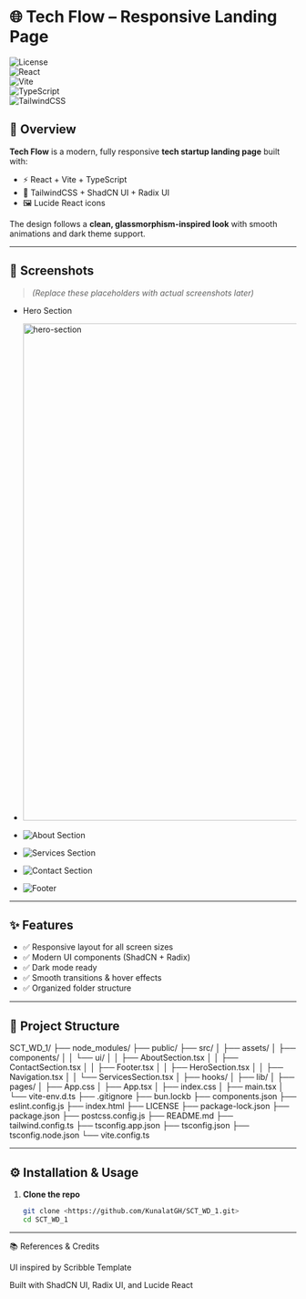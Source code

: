 
# 🌐 Tech Flow – Responsive Landing Page  

![License](https://img.shields.io/badge/license-MIT-blue)  
![React](https://img.shields.io/badge/React-18-61dafb?logo=react&logoColor=white)  
![Vite](https://img.shields.io/badge/Vite-4-646cff?logo=vite&logoColor=yellow)  
![TypeScript](https://img.shields.io/badge/TypeScript-5-3178c6?logo=typescript&logoColor=white)  
![TailwindCSS](https://img.shields.io/badge/TailwindCSS-3-38b2ac?logo=tailwind-css&logoColor=white)  

## 🚀 Overview  
**Tech Flow** is a modern, fully responsive **tech startup landing page** built with:  
- ⚡ React + Vite + TypeScript  
- 🎨 TailwindCSS + ShadCN UI + Radix UI  
- 🖼️ Lucide React icons  

The design follows a **clean, glassmorphism-inspired look** with smooth animations and dark theme support.  

---

## 📸 Screenshots  

> *(Replace these placeholders with actual screenshots later)*  

- Hero Section
- <img width="1900" height="872" alt="hero-section" src="https://github.com/user-attachments/assets/6fd5b7e7-f3fb-4d0b-800a-9082848ca508" />

- ![About Section](screenshots/about-section.png)  
- ![Services Section](screenshots/services-section.png)  
- ![Contact Section](screenshots/contact-section.png)  
- ![Footer](screenshots/footer.png)  

---

## ✨ Features  
- ✅ Responsive layout for all screen sizes  
- ✅ Modern UI components (ShadCN + Radix)  
- ✅ Dark mode ready  
- ✅ Smooth transitions & hover effects  
- ✅ Organized folder structure  

---

## 📂 Project Structure  
SCT_WD_1/
├── node_modules/
├── public/
├── src/
│ ├── assets/
│ ├── components/
│ │ └── ui/
│ │ ├── AboutSection.tsx
│ │ ├── ContactSection.tsx
│ │ ├── Footer.tsx
│ │ ├── HeroSection.tsx
│ │ ├── Navigation.tsx
│ │ └── ServicesSection.tsx
│ ├── hooks/
│ ├── lib/
│ ├── pages/
│ ├── App.css
│ ├── App.tsx
│ ├── index.css
│ ├── main.tsx
│ └── vite-env.d.ts
├── .gitignore
├── bun.lockb
├── components.json
├── eslint.config.js
├── index.html
├── LICENSE
├── package-lock.json
├── package.json
├── postcss.config.js
├── README.md
├── tailwind.config.ts
├── tsconfig.app.json
├── tsconfig.json
├── tsconfig.node.json
└── vite.config.ts

---

## ⚙️ Installation & Usage

1. **Clone the repo**
   ```bash
   git clone <https://github.com/KunalatGH/SCT_WD_1.git>
   cd SCT_WD_1


---

📚 References & Credits

UI inspired by Scribble Template

Built with ShadCN UI, Radix UI, and Lucide React
